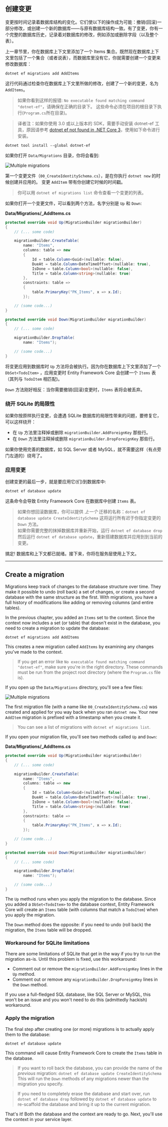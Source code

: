## 创建变更

变更按时间记录着数据库结构的变化。它们使以下的操作成为可能：撤销(回滚)一部分修改，或创建一个新的数据库——与原有数据库结构一致。有了变更，你有一个完整的数据库历史，记录着对数据库的修改，例如添加或删除字段（以及整个表）。

上一章节里，你在数据库上下文里添加了一个 Items 集合。既然现在数据库上下文里包括了一个集合（或者说表），而数据库里没有它，你就需要创建一个变更来修改数据库：

```
dotnet ef migrations add AddItems
```

这行代码通过检查你在数据库上下文里所做的修改，创建了一个新的变更，名为 `AddItems`。

> 如果你看到这样的报错: `No executable found matching command "dotnet-ef"`，请确保在正确的目录下。 这些命令必须在项目的根目录下执行(`Program.cs`所在目录)。

> 译者注：如果你使用 3.0 或以上版本的 SDK，需要手动安装 dotnet-ef 工具，原因请参考 [dotnet ef not found in .NET Core 3](https://stackoverflow.com/questions/57066856/dotnet-ef-not-found-in-net-core-3)，使用如下命令进行安装。

```shell
dotnet tool install --global dotnet-ef
```

如果你打开 `Data/Migrations` 目录，你将会看到:

![Multiple migrations](migrations.png)

第一个变更文件（`00_CreateIdentitySchema.cs`），是在你执行 `dotnet new` 的时候创建并应用的。 变更 `AddItem` 带有你创建它时候的时间戳。

> 你可以用 `dotnet ef migrations list` 命令查看一个变更的列表。

如果你打开一个变更文件，可以看到两个方法，名字分别是 `Up` 和 `Down`:

**Data/Migrations/<date>_AddItems.cs**

```csharp
protected override void Up(MigrationBuilder migrationBuilder)
{
    // (... some code)

    migrationBuilder.CreateTable(
        name: "Items",
        columns: table => new
        {
            Id = table.Column<Guid>(nullable: false),
            DueAt = table.Column<DateTimeOffset>(nullable: true),
            IsDone = table.Column<bool>(nullable: false),
            Title = table.Column<string>(nullable: true)
        },
        constraints: table =>
        {
            table.PrimaryKey("PK_Items", x => x.Id);
        });

    // (some code...)
}

protected override void Down(MigrationBuilder migrationBuilder)
{
    // (... some code)

    migrationBuilder.DropTable(
        name: "Items");

    // (some code...)
}
```

将变更应用到数据库时 `Up` 方法将会被执行。因为你在数据库上下文里添加了一个 `DbSet<TodoItem>` ，应用变更时 Entity Framework Core 会创建一个 `Items` 表（其列与 `TodoItem` 相匹配)。

 `Down` 方法刚好相反：当你需要撤销(回滚)变更时，`Items` 表将会被丢弃。

### 绕开 SQLite 的局限性

如果你按原样执行变更，会遭遇 SQLite 数据库的局限性带来的问题，要修复它，可以这样绕开：

* 在 `Up` 方法里注释掉或删除 `migrationBuilder.AddForeignKey` 那些行。
* 在 `Down` 方法里注释掉或删除 `migrationBuilder.DropForeignKey` 那些行。

如果你使用完善的数据库，如 SQL Server 或者 MySQL，就不需要这样（有点旁门左道的）绕弯了。

### 应用变更

创建变更的最后一步，就是要应用它(们)到数据库中:

```
dotnet ef database update
```

这条命令会导致 Entity Framework Core 在数据库中创建 `Items` 表。

> 如果你想回滚数据库，你可以提供 *上一个* 迁移的名称：`dotnet ef database update CreateIdentitySchema` 这将运行所有迟于你指定变更的 `Down` 方法。  
如果你需要完整的抹掉数据库并重新开始，运行 `dotnet ef database drop` 然后运行 `dotnet ef database update`，重新搭建数据库并应用到到当前的变更。

搞定! 数据库和上下文都已就绪。接下来，你将在服务层使用上下文。

---

## Create a migration

Migrations keep track of changes to the database structure over time. They make it possible to undo (roll back) a set of changes, or create a second database with the same structure as the first. With migrations, you have a full history of modifications like adding or removing columns (and entire tables).

In the previous chapter, you added an `Items` set to the context. Since the context now includes a set (or table) that doesn't exist in the database, you need to create a migration to update the database:

```
dotnet ef migrations add AddItems
```

This creates a new migration called `AddItems` by examining any changes you've made to the context.

> If you get an error like `No executable found matching command "dotnet-ef"`, make sure you're in the right directory. These commands must be run from the project root directory (where the `Program.cs` file is).

If you open up the `Data/Migrations` directory, you'll see a few files:

![Multiple migrations](migrations.png)

The first migration file (with a name like `00_CreateIdentitySchema.cs`) was created and applied for you way back when you ran `dotnet new`. Your new `AddItem` migration is prefixed with a timestamp when you create it.

> You can see a list of migrations with `dotnet ef migrations list`.

If you open your migration file, you'll see two methods called `Up` and `Down`:

**Data/Migrations/<date>_AddItems.cs**

```csharp
protected override void Up(MigrationBuilder migrationBuilder)
{
    // (... some code)

    migrationBuilder.CreateTable(
        name: "Items",
        columns: table => new
        {
            Id = table.Column<Guid>(nullable: false),
            DueAt = table.Column<DateTimeOffset>(nullable: true),
            IsDone = table.Column<bool>(nullable: false),
            Title = table.Column<string>(nullable: true)
        },
        constraints: table =>
        {
            table.PrimaryKey("PK_Items", x => x.Id);
        });

    // (some code...)
}

protected override void Down(MigrationBuilder migrationBuilder)
{
    // (... some code)

    migrationBuilder.DropTable(
        name: "Items");

    // (some code...)
}
```

The `Up` method runs when you apply the migration to the database. Since you added a `DbSet<TodoItem>` to the database context, Entity Framework Core will create an `Items` table (with columns that match a `TodoItem`) when you apply the migration.

The `Down` method does the opposite: if you need to undo (roll back) the migration, the `Items` table will be dropped.

### Workaround for SQLite limitations

There are some limitations of SQLite that get in the way if you try to run the migration as-is. Until this problem is fixed, use this workaround:

* Comment out or remove the `migrationBuilder.AddForeignKey` lines in the `Up` method.
* Comment out or remove any `migrationBuilder.DropForeignKey` lines in the `Down` method.

If you use a full-fledged SQL database, like SQL Server or MySQL, this won't be an issue and you won't need to do this (admittedly hackish) workaround.

### Apply the migration

The final step after creating one (or more) migrations is to actually apply them to the database:

```
dotnet ef database update
```

This command will cause Entity Framework Core to create the `Items` table in the database.

> If you want to roll back the database, you can provide the name of the *previous* migration:
> `dotnet ef database update CreateIdentitySchema`
> This will run the `Down` methods of any migrations newer than the migration you specify.

> If you need to completely erase the database and start over, run `dotnet ef database drop` followed by `dotnet ef database update` to re-scaffold the database and bring it up to the current migration.

That's it! Both the database and the context are ready to go. Next, you'll use the context in your service layer.
